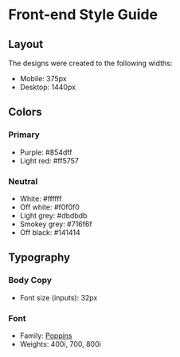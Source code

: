 # Front-end Style Guide

## Layout

The designs were created to the following widths:

- Mobile: 375px
- Desktop: 1440px

## Colors

### Primary

- Purple: #854dff
- Light red: #ff5757

### Neutral

- White: #ffffff
- Off white: #f0f0f0
- Light grey: #dbdbdb
- Smokey grey: #716f6f
- Off black: #141414

## Typography

### Body Copy

- Font size (inputs): 32px

### Font

- Family: [Poppins](https://fonts.google.com/specimen/Poppins)
- Weights: 400i, 700, 800i
